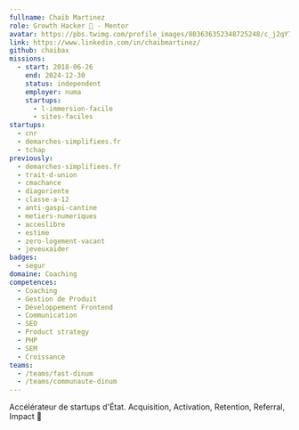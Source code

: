 ```yaml
---
fullname: Chaïb Martinez
role: Growth Hacker 🚀 - Mentor
avatar: https://pbs.twimg.com/profile_images/803636352348725248/c_j2qY7f_400x400.jpg
link: https://www.linkedin.com/in/chaibmartinez/
github: chaibax
missions:
  - start: 2018-06-26
    end: 2024-12-30
    status: independent
    employer: numa
    startups:
      - l-immersion-facile
      - sites-faciles
startups:
  - cnr
  - demarches-simplifiees.fr
  - tchap
previously:
  - demarches-simplifiees.fr
  - trait-d-union
  - cmachance
  - diagoriente
  - classe-a-12
  - anti-gaspi-cantine
  - metiers-numeriques
  - acceslibre
  - estime
  - zero-logement-vacant
  - jeveuxaider
badges:
  - segur
domaine: Coaching
competences:
  - Coaching
  - Gestion de Produit
  - Développement Frontend
  - Communication
  - SEO
  - Product strategy
  - PHP
  - SEM
  - Croissance
teams:
  - /teams/fast-dinum
  - /teams/communaute-dinum
---
```

Accélérateur de startups d'État. Acquisition, Activation, Retention, Referral, Impact 👊